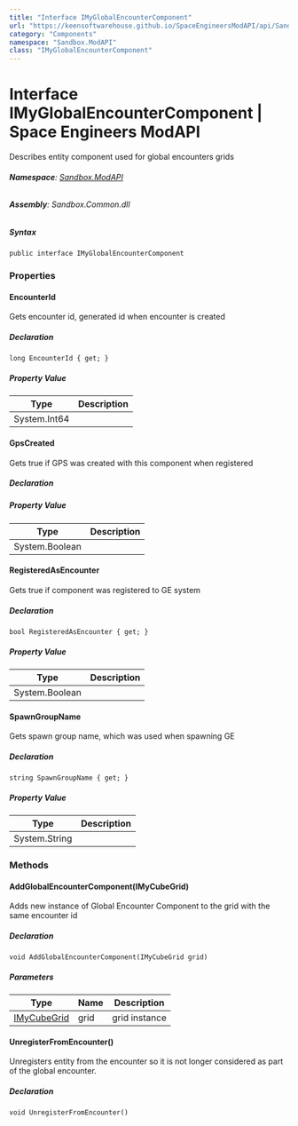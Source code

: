 ```yaml
---
title: "Interface IMyGlobalEncounterComponent"
url: "https://keensoftwarehouse.github.io/SpaceEngineersModAPI/api/Sandbox.ModAPI.IMyGlobalEncounterComponent.html"
category: "Components"
namespace: "Sandbox.ModAPI"
class: "IMyGlobalEncounterComponent"
---
```


# Interface IMyGlobalEncounterComponent | Space Engineers ModAPI

Describes entity component used for global encounters grids

###### **Namespace**: [Sandbox.ModAPI](https://keensoftwarehouse.github.io/SpaceEngineersModAPI/api/Sandbox.ModAPI.html)

###### **Assembly**: Sandbox.Common.dll

##### Syntax

```
public interface IMyGlobalEncounterComponent
```

### Properties

#### EncounterId

Gets encounter id, generated id when encounter is created

##### Declaration

```
long EncounterId { get; }
```

##### Property Value

| Type | Description |
| --- | --- |
| System.Int64 |     |

#### GpsCreated

Gets true if GPS was created with this component when registered

##### Declaration

##### Property Value

| Type | Description |
| --- | --- |
| System.Boolean |     |

#### RegisteredAsEncounter

Gets true if component was registered to GE system

##### Declaration

```
bool RegisteredAsEncounter { get; }
```

##### Property Value

| Type | Description |
| --- | --- |
| System.Boolean |     |

#### SpawnGroupName

Gets spawn group name, which was used when spawning GE

##### Declaration

```
string SpawnGroupName { get; }
```

##### Property Value

| Type | Description |
| --- | --- |
| System.String |     |

### Methods

#### AddGlobalEncounterComponent(IMyCubeGrid)

Adds new instance of Global Encounter Component to the grid with the same encounter id

##### Declaration

```
void AddGlobalEncounterComponent(IMyCubeGrid grid)
```

##### Parameters

| Type | Name | Description |
| --- | --- | --- |
| [IMyCubeGrid](https://keensoftwarehouse.github.io/SpaceEngineersModAPI/api/VRage.Game.ModAPI.IMyCubeGrid.html) | grid | grid instance |

#### UnregisterFromEncounter()

Unregisters entity from the encounter so it is not longer considered as part of the global encounter.

##### Declaration

```
void UnregisterFromEncounter()
```